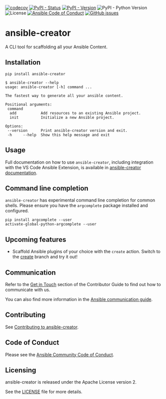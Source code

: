 [![codecov](https://codecov.io/github/ansible/ansible-creator/graph/badge.svg?token=QZKqxsNNsL)](https://codecov.io/github/ansible/ansible-creator)
[![PyPI - Status](https://img.shields.io/pypi/status/ansible-creator)](https://pypi.org/project/ansible-creator/)
[![PyPI - Version](https://img.shields.io/pypi/v/ansible-creator)](https://pypi.org/project/ansible-creator/)
![PyPI - Python Version](https://img.shields.io/pypi/pyversions/ansible-creator)
![License](https://img.shields.io/github/license/ansible/ansible-creator)
[![Ansible Code of Conduct](https://img.shields.io/badge/Code%20of%20Conduct-Ansible-silver.svg)](https://docs.ansible.com/ansible/latest/community/code_of_conduct.html)
[![GitHub issues](https://img.shields.io/github/issues/ansible/ansible-creator)](https://github.com/ansible/ansible-creator/issues)

# ansible-creator

A CLI tool for scaffolding all your Ansible Content.

## Installation

```shell
pip install ansible-creator
```

```shell
$ ansible-creator --help
usage: ansible-creator [-h] command ...

The fastest way to generate all your ansible content.

Positional arguments:
 command
  add           Add resources to an existing Ansible project.
  init          Initialize a new Ansible project.

Options:
 --version      Print ansible-creator version and exit.
 -h     --help  Show this help message and exit
```

## Usage

Full documentation on how to use `ansible-creator`, including integration with the VS Code Ansible Extension, is available in
[ansible-creator documentation](https://ansible.readthedocs.io/projects/creator/).

## Command line completion

`ansible-creator` has experimental command line completion for common shells. Please ensure you have the `argcomplete` package installed and configured.

```shell
pip install argcomplete --user
activate-global-python-argcomplete --user
```

## Upcoming features

- Scaffold Ansible plugins of your choice with the `create` action.
  Switch to the [create](https://github.com/ansible-community/ansible-creator/tree/create) branch and try it out!

## Communication

Refer to the [Get in Touch](https://ansible.readthedocs.io/projects/creator/contributing/#get-in-touch)
section of the Contributor Guide to find out how to communicate with us.

You can also find more information in the
[Ansible communication guide](https://docs.ansible.com/ansible/devel/community/communication.html).

## Contributing

See [Contributing to ansible-creator](https://ansible.readthedocs.io/projects/creator/contributing/).

## Code of Conduct

Please see the
[Ansible Community Code of Conduct](https://docs.ansible.com/ansible/latest/community/code_of_conduct.html).

## Licensing

ansible-creator is released under the Apache License version 2.

See the [LICENSE](https://github.com/ansible/ansible-creator/blob/main/LICENSE) file for more details.
